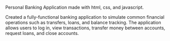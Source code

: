 Personal Banking Application made with html, css, and javascript.

Created a fully-functional banking application to simulate common financial operations such as transfers, loans, and balance tracking.
The application allows users to log in, view transactions, transfer money between accounts, request loans, and close accounts.

